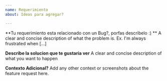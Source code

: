```yaml
---
name: Requerimiento
about: Ideas para agregar?

---
```


**Tu requerimiento esta relacionado con un Bug?, porfas describelo :) **
A clear and concise description of what the problem is. Ex. I'm always frustrated when [...]

**Describe la solucion que te gustaria ver**
A clear and concise description of what you want to happen

**Contexto Adicional?**
Add any other context or screenshots about the feature request here.
